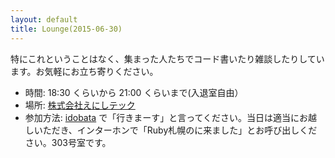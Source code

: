 ```yaml
---
layout: default
title: Lounge(2015-06-30)
---
```


特にこれということはなく、集まった人たちでコード書いたり雑談したりしています。お気軽にお立ち寄りください。

- 時間: 18:30 くらいから 21:00 くらいまで(入退室自由）
- 場所: [株式会社えにしテック](http://www.enishi-tech.com/about.html)
- 参加方法: [idobata](https://idobata.io/organizations/ruby-sapporo/rooms/talk/join_request/4d16ea48-e8bd-4f87-866e-6673fb9ea468) で「行きまーす」と言ってください。当日は適当にお越しいただき、インターホンで「Ruby札幌のに来ました」とお呼び出しください。303号室です。
